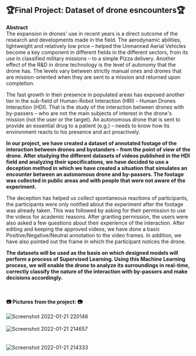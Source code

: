 ## 🏆Final Project: Dataset of drone esncounters🏆

**Abstract** <br>
The expansion in drones' use in recent years is a direct outcome of the research and developments made in the field. The aerodynamic abilities, lightweight and relatively low price – helped the Unmanned Aerial Vehicles become a key component in different fields in the different sectors, from its use in classified military missions – to a simple Pizza delivery.
Another effect of the R&D in drone technology is the level of autonomy that the drone has. The levels vary between strictly manual ones and drones that are mission-oriented when they are sent to a mission and returned upon completion.

The fast growth in their presence in populated areas has exposed another tier in the sub-field of Human-Robot Interaction (HRI) - Human Drones Interaction (HDI). That is the study of the interaction between drones with by-passers – who are not the main subjects of interest in the drone's mission (not the user or the target). An autonomous drone that is sent to provide an essential drug to a patient (e.g.)  – needs to know how its environment reacts to his presence and act proactively.

**In our project, we have created a dataset of annotated footage of the interaction between drones and bystanders – from the point of view of the drone. After studying the different datasets of videos published in the HDI field and analyzing their specifications, we have decided to use a deception method in which we have created a situation that simulates an encounter between an autonomous drone and by-passers. The footage was collected in public areas and with people that were not aware of the experiment.**

The deception has helped us collect spontaneous reactions of participants, the participants were only notified about the experiment after the footage was already taken. This was followed by asking for their permission to use the videos for academic reasons. After granting permission, the users were also asked a few questions about their experience of the interaction. After editing and keeping the approved videos, we have done a basic Positive/Negative/Neutral annotation to the video frames. In addition, we have also pointed out the frame in which the participant notices the drone.

**The datasets will be used as the basis on which designed models will perform a process of Supervised Learning. Using this Machine Learning process, we will enable the drone to analyze its surroundings in real-time, correctly classify the nature of the interaction with by-passers and make decisions accordingly.**
<br><br><br>

**📷 Pictures from the project: 📷**
<br><br>
![Screenshot 2022-01-21 220146](https://user-images.githubusercontent.com/94222074/150592646-e72cac9b-c4d1-40c4-90a7-046e35c28417.jpg)
<br><br>
![Screenshot 2022-01-21 214657](https://user-images.githubusercontent.com/94222074/150590880-b463ed92-272e-483f-ba0f-88e000be8f8a.jpg)
<br><br><br>
![Screenshot 2022-01-21 214333](https://user-images.githubusercontent.com/94222074/150590567-84f9d0b9-b9fe-443d-ae38-fec9e7218240.jpg)


